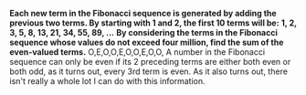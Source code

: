 **Each new term in the Fibonacci sequence is generated by adding the previous two terms. By starting with 1 and 2, the first 10 terms will be:**
**1, 2, 3, 5, 8, 13, 21, 34, 55, 89, ...**
**By considering the terms in the Fibonacci sequence whose values do not exceed four million, find the sum of the even-valued terms.**
O,E,O,O,E,O,O,E,O,O,
A number in the Fibonacci sequence can only be even if its 2 preceding terms are either both even or both odd, as it turns out, every 3rd term is even.
As it also turns out, there isn't really a whole lot I can do with this information.
